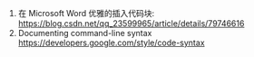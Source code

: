 1. 在 Microsoft Word 优雅的插入代码块: https://blog.csdn.net/qq_23599965/article/details/79746616
2. Documenting command-line syntax https://developers.google.com/style/code-syntax
